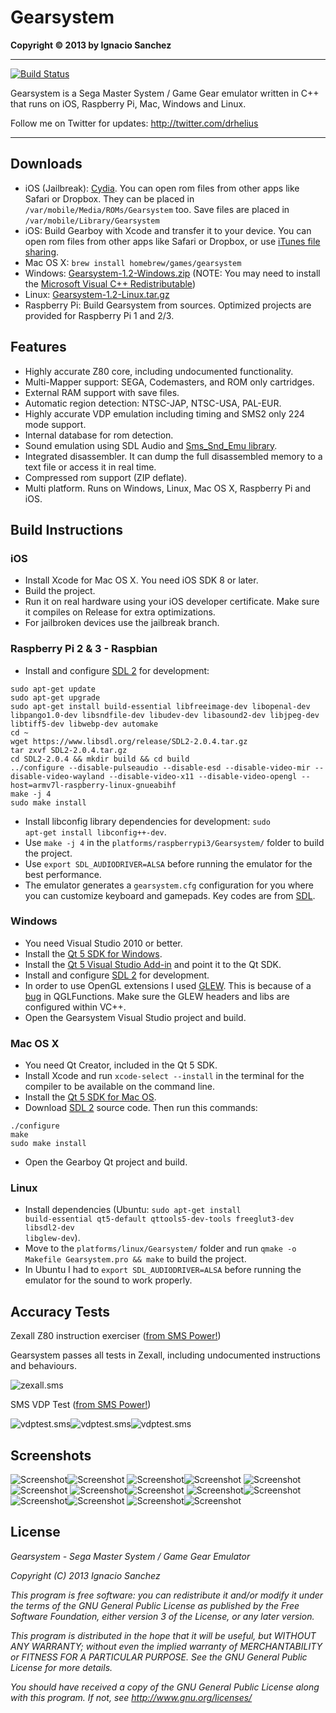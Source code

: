Gearsystem
=======
<b>Copyright &copy; 2013 by Ignacio Sanchez</b>

----------
[![Build Status](https://travis-ci.org/drhelius/Gearsystem.svg?branch=master)](https://travis-ci.org/drhelius/Gearsystem)

Gearsystem is a Sega Master System / Game Gear emulator written in C++ that runs on iOS, Raspberry Pi, Mac, Windows and Linux.

Follow me on Twitter for updates: http://twitter.com/drhelius

----------

Downloads
--------
- iOS (Jailbreak): [Cydia](http://modmyi.com/info/gearsystem.d.php). You can open rom files from other apps like Safari or Dropbox. They can be placed in <code>/var/mobile/Media/ROMs/Gearsystem</code> too. Save files are placed in <code>/var/mobile/Library/Gearsystem</code>
- iOS: Build Gearboy with Xcode and transfer it to your device. You can open rom files from other apps like Safari or Dropbox, or use [iTunes file sharing](http://support.apple.com/kb/ht4094). 
- Mac OS X: <code>brew install homebrew/games/gearsystem</code>
- Windows: [Gearsystem-1.2-Windows.zip](http://www.geardome.com/files/gearsystem/Gearsystem-1.2-Windows.zip) (NOTE: You may need to install the [Microsoft Visual C++ Redistributable](http://www.microsoft.com/en-us/download/details.aspx?id=40784))
- Linux: [Gearsystem-1.2-Linux.tar.gz](http://www.geardome.com/files/gearsystem/Gearsystem-1.0-Linux.tar.gz)
- Raspberry Pi: Build Gearsystem from sources. Optimized projects are provided for Raspberry Pi 1 and 2/3.

Features
--------
- Highly accurate Z80 core, including undocumented functionality.
- Multi-Mapper support: SEGA, Codemasters, and ROM only cartridges.
- External RAM support with save files.
- Automatic region detection: NTSC-JAP, NTSC-USA, PAL-EUR.
- Highly accurate VDP emulation including timing and SMS2 only 224 mode support.
- Internal database for rom detection.
- Sound emulation using SDL Audio and [Sms_Snd_Emu library](http://slack.net/%7Eant/libs/audio.html#Sms_Snd_Emu).
- Integrated disassembler. It can dump the full disassembled memory to a text file or access it in real time.
- Compressed rom support (ZIP deflate).
- Multi platform. Runs on Windows, Linux, Mac OS X, Raspberry Pi and iOS.

Build Instructions
----------------------

### iOS
- Install Xcode for Mac OS X. You need iOS SDK 8 or later. 
- Build the project. 
- Run it on real hardware using your iOS developer certificate. Make sure it compiles on Release for extra optimizations.
- For jailbroken devices use the jailbreak branch.

### Raspberry Pi 2 & 3 - Raspbian
- Install and configure [SDL 2](http://www.libsdl.org/download-2.0.php) for development:
``` shell
sudo apt-get update
sudo apt-get upgrade
sudo apt-get install build-essential libfreeimage-dev libopenal-dev libpango1.0-dev libsndfile-dev libudev-dev libasound2-dev libjpeg-dev libtiff5-dev libwebp-dev automake
cd ~
wget https://www.libsdl.org/release/SDL2-2.0.4.tar.gz
tar zxvf SDL2-2.0.4.tar.gz
cd SDL2-2.0.4 && mkdir build && cd build
../configure --disable-pulseaudio --disable-esd --disable-video-mir --disable-video-wayland --disable-video-x11 --disable-video-opengl --host=armv7l-raspberry-linux-gnueabihf
make -j 4
sudo make install
```
- Install libconfig library dependencies for development: <code>sudo apt-get install libconfig++-dev</code>.
- Use <code>make -j 4</code> in the <code>platforms/raspberrypi3/Gearsystem/</code> folder to build the project.
- Use <code>export SDL_AUDIODRIVER=ALSA</code> before running the emulator for the best performance.
- The emulator generates a <code>gearsystem.cfg</code> configuration for you where you can customize keyboard and gamepads. Key codes are from [SDL](https://wiki.libsdl.org/SDL_Keycode).
 
### Windows
- You need Visual Studio 2010 or better.
- Install the [Qt 5 SDK for Windows](http://qt-project.org/downloads).
- Install the [Qt 5 Visual Studio Add-in](http://qt-project.org/downloads) and point it to the Qt SDK.
- Install and configure [SDL 2](http://www.libsdl.org/download-2.0.php) for development.
- In order to use OpenGL extensions I used [GLEW](http://glew.sourceforge.net/). This is because of a [bug](http://stackoverflow.com/questions/11845230/glgenbuffers-crashes-in-release-build) in QGLFunctions. Make sure the GLEW headers and libs are configured within VC++.
- Open the Gearsystem Visual Studio project and build.

### Mac OS X
- You need Qt Creator, included in the Qt 5 SDK.
- Install Xcode and run <code>xcode-select --install</code> in the terminal for the compiler to be available on the command line.
- Install the [Qt 5 SDK for Mac OS](http://qt-project.org/downloads).
- Download [SDL 2](http://www.libsdl.org/download-2.0.php) source code. Then run this commands:
``` shell
./configure
make
sudo make install
```
- Open the Gearboy Qt project and build.

### Linux
- Install dependencies (Ubuntu: <code>sudo apt-get install build-essential qt5-default qttools5-dev-tools freeglut3-dev libsdl2-dev libglew-dev</code>).
- Move to the <code>platforms/linux/Gearsystem/</code> folder and run <code>qmake -o Makefile Gearsystem.pro && make</code> to build the project.
- In Ubuntu I had to <code>export SDL_AUDIODRIVER=ALSA</code> before running the emulator for the sound to work properly.

Accuracy Tests
--------------

Zexall Z80 instruction exerciser ([from SMS Power!](http://www.smspower.org/Homebrew/ZEXALL-SMS))

Gearsystem passes all tests in Zexall, including undocumented instructions and behaviours. 

![zexall.sms](http://www.geardome.com/files/gearsystem/zexall.png)

SMS VDP Test  ([from SMS Power!](http://www.smspower.org/Homebrew/SMSVDPTest-SMS))

![vdptest.sms](http://www.geardome.com/files/gearsystem/vdptest5.png)![vdptest.sms](http://www.geardome.com/files/gearsystem/vdptest4.png)![vdptest.sms](http://www.geardome.com/files/gearsystem/vdptest6.png)

Screenshots
-----------

![Screenshot](http://www.geardome.com/files/gearsystem/01.png)![Screenshot](http://www.geardome.com/files/gearsystem/02.png)
![Screenshot](http://www.geardome.com/files/gearsystem/03.png)![Screenshot](http://www.geardome.com/files/gearsystem/04.png)
![Screenshot](http://www.geardome.com/files/gearsystem/05.png)![Screenshot](http://www.geardome.com/files/gearsystem/06.png)
![Screenshot](http://www.geardome.com/files/gearsystem/07.png)![Screenshot](http://www.geardome.com/files/gearsystem/08.png)
![Screenshot](http://www.geardome.com/files/gearsystem/09.png)![Screenshot](http://www.geardome.com/files/gearsystem/10.png)
![Screenshot](http://www.geardome.com/files/gearsystem/11.png)![Screenshot](http://www.geardome.com/files/gearsystem/12.png)
![Screenshot](http://www.geardome.com/files/gearsystem/13.png)![Screenshot](http://www.geardome.com/files/gearsystem/14.png)

License
-------

<i>Gearsystem - Sega Master System / Game Gear Emulator</i>

<i>Copyright (C) 2013  Ignacio Sanchez</i>

<i>This program is free software: you can redistribute it and/or modify</i>
<i>it under the terms of the GNU General Public License as published by</i>
<i>the Free Software Foundation, either version 3 of the License, or</i>
<i>any later version.</i>

<i>This program is distributed in the hope that it will be useful,</i>
<i>but WITHOUT ANY WARRANTY; without even the implied warranty of</i>
<i>MERCHANTABILITY or FITNESS FOR A PARTICULAR PURPOSE. See the</i>
<i>GNU General Public License for more details.</i>

<i>You should have received a copy of the GNU General Public License</i>
<i>along with this program.  If not, see http://www.gnu.org/licenses/</i>
